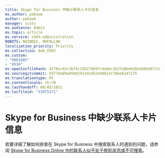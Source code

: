 ```yaml
---
title: Skype for Business 中缺少联系人卡片信息
ms.author: pebaum
author: pebaum
manager: scotv
ms.audience: Admin
ms.topic: article
ms.service: o365-administration
ROBOTS: NOINDEX, NOFOLLOW
localization_priority: Priority
ms.collection: Adm_O365
ms.custom:
- "9001685"
- "4534"
ms.openlocfilehash: 4170ec65c3b74c23b274b97c4ebbc162510be028da085d077c8bc69d5c6ba227
ms.sourcegitcommit: b5f7da89a650d2915dc652449623c78be6247175
ms.translationtype: HT
ms.contentlocale: zh-CN
ms.lasthandoff: 08/05/2021
ms.locfileid: "53975271"
---
```

# <a name="missing-contact-card-information-in-skype-for-business"></a>Skype for Business 中缺少联系人卡片信息

若要详细了解如何排查在 Skype for Business 中搜索联系人时遇到的问题，请参阅 [Skype for Business Online 中的联系人似乎处于脱机状态或不可搜索](https://docs.microsoft.com/skypeforbusiness/troubleshoot/online-contacts/contacts-offline-not-searchable)。
